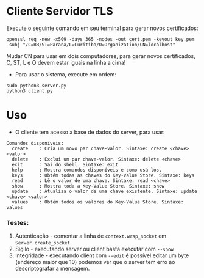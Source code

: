 # Cliente Servidor TLS

Execute o seguinte comando em seu terminal para gerar novos certificados:

    openssl req -new -x509 -days 365 -nodes -out cert.pem -keyout key.pem -subj "/C=BR/ST=Parana/L=Curitiba/O=Organization/CN=localhost"

Mudar CN para usar em dois computadores, para gerar novos certificados, C, ST, L e O devem estar iguais na linha a cima!

- Para usar o sistema, execute em ordem:

```shell
sudo python3 server.py
python3 client.py
```

# Uso

- O cliente tem acesso a base de dados do server, para usar:

```
Comandos disponíveis:
  create    : Cria um novo par chave-valor. Sintaxe: create <chave> <valor>
  delete    : Exclui um par chave-valor. Sintaxe: delete <chave>
  exit      : Sai do shell. Sintaxe: exit
  help      : Mostra comandos disponíveis e como usá-los.
  keys      : Obtém todas as chaves do Key-Value Store. Sintaxe: keys
  read      : Lê o valor de uma chave. Sintaxe: read <chave>
  show      : Mostra toda a Key-Value Store. Sintaxe: show
  update    : Atualiza o valor de uma chave existente. Sintaxe: update <chave> <valor>
  values    : Obtém todos os valores do Key-Value Store. Sintaxe: values
```

### Testes:

1. Autenticação - comentar a linha de `context.wrap_socket` em `Server.create_socket`
2. Sigilo - executando server ou client basta executar com `--show`
3. Integridade - executando client com `--edit` é possível editar um byte (endereço maior que 10)
   podemos ver que o server tem erro ao descriptografar a mensagem.
